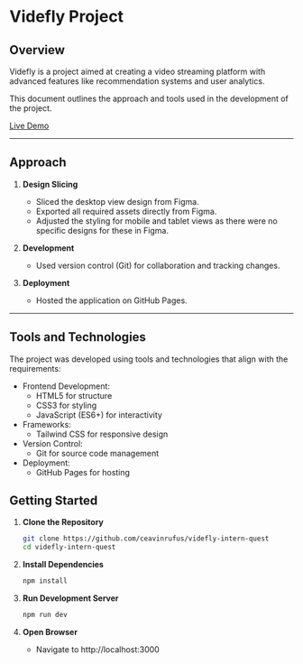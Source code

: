 # Videfly Project

## Overview

Videfly is a project aimed at creating a video streaming platform with advanced features like recommendation systems and user analytics.

This document outlines the approach and tools used in the development of the project.

[Live Demo](https://ceavinrufus.me/videfly-intern-quest/)

---

## Approach

1. **Design Slicing**

   - Sliced the desktop view design from Figma.
   - Exported all required assets directly from Figma.
   - Adjusted the styling for mobile and tablet views as there were no specific designs for these in Figma.

2. **Development**

   - Used version control (Git) for collaboration and tracking changes.

3. **Deployment**

   - Hosted the application on GitHub Pages.

---

## Tools and Technologies

The project was developed using tools and technologies that align with the requirements:

- Frontend Development:
  - HTML5 for structure
  - CSS3 for styling
  - JavaScript (ES6+) for interactivity
- Frameworks:
  - Tailwind CSS for responsive design
- Version Control:
  - Git for source code management
- Deployment:
  - GitHub Pages for hosting

## Getting Started

1. **Clone the Repository**

   ```bash
   git clone https://github.com/ceavinrufus/videfly-intern-quest
   cd videfly-intern-quest
   ```

2. **Install Dependencies**

   ```bash
   npm install
   ```

3. **Run Development Server**

   ```bash
   npm run dev
   ```

4. **Open Browser**
   - Navigate to http://localhost:3000
